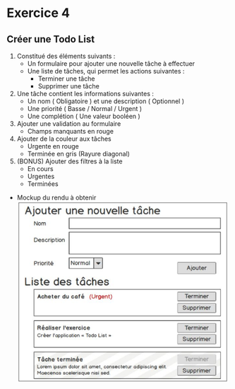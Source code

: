 # Exercice 4
## Créer une Todo List
1. Constitué des éléments suivants :
   - Un formulaire pour ajouter une nouvelle tâche à effectuer
   - Une liste de tâches, qui permet les actions suivantes :
     - Terminer une tâche
     - Supprimer une tâche
2. Une tâche contient les informations suivantes :
   - Un nom ( Obligatoire ) et une description ( Optionnel )
   - Une priorité ( Basse / Normal / Urgent )
   - Une complétion ( Une valeur booléen )
3. Ajouter une validation au formulaire
   - Champs manquants en rouge
4. Ajouter de la couleur aux tâches
   - Urgente en rouge
   - Terminée en gris (Rayure diagonal)
5. (BONUS) Ajouter des filtres à la liste
   - En cours
   - Urgentes
   - Terminées
- Mockup du rendu à obtenir
  ![plot](./../../../public/img_1.png)